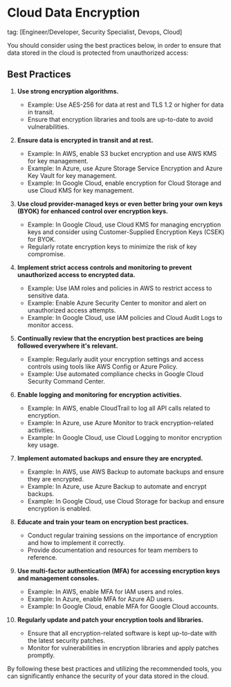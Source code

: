 # Cloud Data Encryption
tag: [Engineer/Developer, Security Specialist, Devops, Cloud]

You should consider using the best practices below, in order to ensure that data stored in the cloud
is protected from unauthorized access:

## Best Practices

1. **Use strong encryption algorithms.**
   - Example: Use AES-256 for data at rest and TLS 1.2 or higher for data in transit.
   - Ensure that encryption libraries and tools are up-to-date to avoid vulnerabilities.

2. **Ensure data is encrypted in transit and at rest.**
   - Example: In AWS, enable S3 bucket encryption and use AWS KMS for key management.
   - Example: In Azure, use Azure Storage Service Encryption and Azure Key Vault for key management.
   - Example: In Google Cloud, enable encryption for Cloud Storage and use Cloud KMS for key management.

3. **Use cloud provider-managed keys or even better bring your own keys (BYOK) for enhanced control over encryption keys.**
   - Example: In Google Cloud, use Cloud KMS for managing encryption keys and consider using Customer-Supplied Encryption Keys (CSEK) for BYOK.
   - Regularly rotate encryption keys to minimize the risk of key compromise.

4. **Implement strict access controls and monitoring to prevent unauthorized access to encrypted data.**
   - Example: Use IAM roles and policies in AWS to restrict access to sensitive data.
   - Example: Enable Azure Security Center to monitor and alert on unauthorized access attempts.
   - Example: In Google Cloud, use IAM policies and Cloud Audit Logs to monitor access.

5. **Continually review that the encryption best practices are being followed everywhere it's relevant.**
   - Example: Regularly audit your encryption settings and access controls using tools like AWS Config or Azure Policy.
   - Example: Use automated compliance checks in Google Cloud Security Command Center.

6. **Enable logging and monitoring for encryption activities.**
   - Example: In AWS, enable CloudTrail to log all API calls related to encryption.
   - Example: In Azure, use Azure Monitor to track encryption-related activities.
   - Example: In Google Cloud, use Cloud Logging to monitor encryption key usage.

7. **Implement automated backups and ensure they are encrypted.**
   - Example: In AWS, use AWS Backup to automate backups and ensure they are encrypted.
   - Example: In Azure, use Azure Backup to automate and encrypt backups.
   - Example: In Google Cloud, use Cloud Storage for backup and ensure encryption is enabled.

8. **Educate and train your team on encryption best practices.**
   - Conduct regular training sessions on the importance of encryption and how to implement it correctly.
   - Provide documentation and resources for team members to reference.

9. **Use multi-factor authentication (MFA) for accessing encryption keys and management consoles.**
   - Example: In AWS, enable MFA for IAM users and roles.
   - Example: In Azure, enable MFA for Azure AD users.
   - Example: In Google Cloud, enable MFA for Google Cloud accounts.

10. **Regularly update and patch your encryption tools and libraries.**
    - Ensure that all encryption-related software is kept up-to-date with the latest security patches.
    - Monitor for vulnerabilities in encryption libraries and apply patches promptly.

By following these best practices and utilizing the recommended tools, you can significantly enhance the security of your data stored in the cloud.

